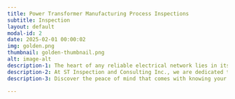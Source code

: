 ```yaml
---
title: Power Transformer Manufacturing Process Inspections
subtitle: Inspection
layout: default
modal-id: 2
date: 2025-02-01 00:00:02
img: golden.png
thumbnail: golden-thumbnail.png
alt: image-alt
description-1: The heart of any reliable electrical network lies in its transformers. With decades of combined industry experience, our team of certified experts and advanced inspection techniques ensure your power transformers operate and are made as per design. From core and coil inspection, pre vapor phase and repack inspection and pre-shipment inspection. ST Inspection collaborates with other power transformer consultants to ensure proper outcome. 
description-2: At ST Inspection and Consulting Inc., we are dedicated to ensuring the transformer components adhere to the manufacturing process, standards and specifications.
description-3: Discover the peace of mind that comes with knowing your power transformers are in expert hands. Let us help you safeguard your investment and power your future with confidence.

---
```

